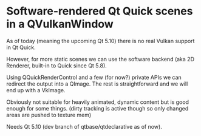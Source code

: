 Software-rendered Qt Quick scenes in a QVulkanWindow
====================================================

As of today (meaning the upcoming Qt 5.10) there is no real Vulkan support in Qt Quick.

However, for more static scenes we can use the software backend (aka 2D Renderer, built-in to Quick since Qt 5.8).

Using QQuickRenderControl and a few (for now?) private APIs we can redirect the output into a QImage. The rest is straightforward and we will end up with a VkImage.

Obviously not suitable for heavily animated, dynamic content but is good enough for some things. (dirty tracking is active though so only changed areas are pushed to texture mem)

Needs Qt 5.10 (dev branch of qtbase/qtdeclarative as of now).
